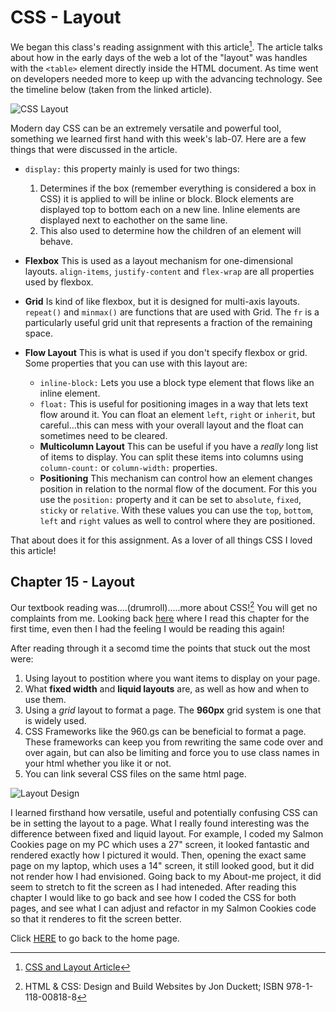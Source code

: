# CSS - Layout
We began this class's reading assignment with this article[^1].  The article talks about how in the early days of the web a lot of the "layout" was handles with the `<table>` element directly inside the HTML document.  As time went on developers needed more to keep up with the advancing technology. See the timeline below (taken from the linked article).

![CSS Layout](https://web-dev.imgix.net/image/VbAJIREinuYvovrBzzvEyZOpw5w1/vDDoFFoPVgJEuEaqcP4H.svg)

Modern day CSS can be an extremely versatile and powerful tool, something we learned first hand with this week's lab-07.  Here are a few things that were discussed in the article.

- `display:` this property mainly is used for two things:
  
  1. Determines if the box (remember everything is considered a box in CSS) it is applied to will be inline or block.  Block elements are displayed top to bottom each on a new line.  Inline elements are displayed next to eachother on the same line. 
  2. This also used to determine how the children of an element will behave.

- **Flexbox** This is used as a layout mechanism for one-dimensional layouts. `align-items`, `justify-content` and `flex-wrap` are all properties used by flexbox.

- **Grid** Is kind of like flexbox, but it is designed for multi-axis layouts.  `repeat()` and `minmax()` are functions that are used with Grid. The `fr` is a particularly useful grid unit that represents a fraction of the remaining space.

- **Flow Layout** This is what is used if you don't specify flexbox or grid. Some properties that you can use with this layout are:
  - `inline-block:` Lets you use a block type element that flows like an inline element.
  - `float:` This is useful for positioning images in a way that lets text flow around it.  You can float an element `left`, `right` or `inherit`, but careful...this can mess with your overall layout and the float can sometimes need to be cleared. 
  - **Multicolumn Layout** This can be useful if you have a _really_ long list of items to display.  You can split these items into columns using `column-count:` or `column-width:` properties.
  - **Positioning** This mechanism can control how an element changes position in relation to the normal flow of the document. For this you use the `position:` property and it can be set to `absolute`, `fixed`, `sticky` or `relative`.  With these values you can use the `top`, `bottom`, `left` and `right` values as well to control where they are positioned.

That about does it for this assignment.  As a lover of all things CSS I loved this article!

## Chapter 15 - Layout

Our textbook reading was....(drumroll).....more about CSS![^2] You will get no complaints from me.  Looking back [here](class-04.md) where I read this chapter for the first time, even then I had the feeling I would be reading this again!  

After reading through it a secomd time the points that stuck out the most were:
  
  1. Using layout to postition where you want items to display on your page.
  2. What **fixed width** and **liquid layouts** are, as well as how and when to use them.  
  3. Using a _grid_ layout to format a page.  The **960px** grid system is one that is widely used.  
  4. CSS Frameworks like the 960.gs can be beneficial to format a page.  These frameworks can keep you from rewriting the same code over and over again, but can also be limiting and force you to use class names in your html whether you like it or not.  
  5. You can link several CSS files on the same html page.

![Layout Design](https://encrypted-tbn0.gstatic.com/images?q=tbn:ANd9GcSE7-IuurWrKiJKJXa5V0HCDXLxcDqYNgg8Xg&usqp=CAU)

I learned firsthand how versatile, useful and potentially confusing CSS can be in setting the layout to a page.  What I really found interesting was the difference between fixed and liquid layout.  For example, I coded my Salmon Cookies page on my PC which uses a 27" screen, it looked fantastic and rendered exactly how I pictured it would.  Then, opening the exact same page on my laptop, which uses a 14" screen, it still looked good, but it did not render how I had envisioned.  Going back to my About-me project, it did seem to stretch to fit the screen as I had inteneded.  After reading this chapter I would like to go back and see how I coded the CSS for both pages, and see what I can adjust and refactor in my Salmon Cookies code so that it renderes to fit the screen better.  

 Click [HERE](README.md) to go back to the home page.

[^1]: [CSS and Layout Article](https://web.dev/learn/css/layout/)

[^2]: HTML & CSS: Design and Build Websites by Jon Duckett; ISBN 978-1-118-00818-8